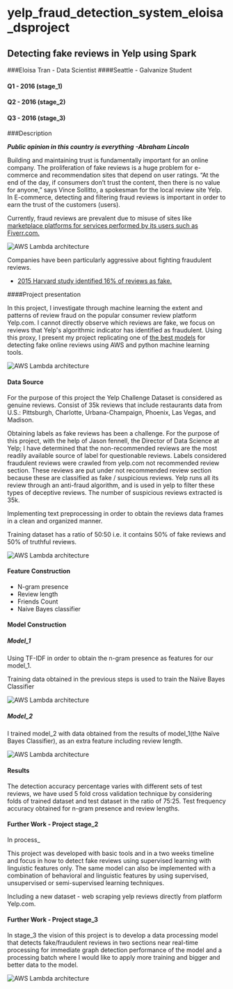 # yelp_fraud_detection_system_eloisa_dsproject

## Detecting fake reviews in Yelp using Spark 

###Eloisa Tran - Data Scientist
####Seattle - Galvanize Student

#### Q1  - 2016 (stage_1)
#### Q2 - 2016 (stage_2)
#### Q3 - 2016 (stage_3)

###Description

***Public opinion in this country is everything***
***-Abraham Lincoln***

Building and maintaining trust is fundamentally important for an online company. The proliferation of fake reviews is a huge problem for e-commerce and recommendation sites that depend on user ratings. “At the end of the day, if consumers don’t trust the content, then there is no value for anyone,” says Vince Sollitto, a spokesman for the local review site Yelp. In E-commerce, detecting and filtering fraud reviews is important in order to earn the trust of the customers (users).

Currently, fraud reviews are prevalent due to misuse of sites like [marketplace platforms for services performed by its users such as Fiverr.com.](http://www.geekwire.com/2015/after-conducting-undercover-sting-amazon-files-suit-against-1000-fiverr-users-over-fake-product-reviews/)

![AWS Lambda architecture](https://s3-us-west-2.amazonaws.com/fake-reviews-project/fake_reviews_fiver.png)

Companies have been particularly aggressive about fighting fraudulent reviews.

* [2015 Harvard study identified 16% of reviews as fake.](http://officialblog.yelp.com/2013/09/fake-reviews-on-yelp-dont-worry-weve-got-your-back.html)


####Project presentation

In this project, I investigate through machine learning the extent and patterns of review fraud on the popular consumer review platform Yelp.com. I cannot directly observe which reviews are fake, we focus on reviews that Yelp's algorithmic indicator has identified as fraudulent.  Using this proxy, I present my project replicating one of [the best models](http://www.bloomberg.com/bw/magazine/a-lie-detector-test-for-online-reviewers-09292011.html) for detecting fake online reviews using AWS and python machine learning tools.


![AWS Lambda architecture](https://s3-us-west-2.amazonaws.com/fake-reviews-project/01_project_presentation.png)
 
 
#### Data Source
 
For the purpose of this project the Yelp Challenge Dataset is considered as genuine reviews. Consist of 35k reviews that include restaurants data from U.S.: Pittsburgh, Charlotte, Urbana-Champaign, Phoenix, Las Vegas, and Madison.

Obtaining labels as fake reviews has been a challenge. For the purpose of this project, with the help of Jason fennell, the Director of Data Science at Yelp; I have determined that the non-recommended reviews are the most readily available source of label for questionable reviews. Labels considered fraudulent reviews were crawled from yelp.com not recommended review section.  These reviews are put under not recommended review section because these are classified as fake / suspicious reviews. Yelp runs all its review through an anti-fraud algorithm, and is used in yelp to filter these types of deceptive reviews. The number of suspicious reviews extracted is 35k.

Implementing text preprocessing in order to obtain the reviews data frames in a clean and organized manner.

Training dataset has a ratio of 50:50 i.e. it contains 50% of fake reviews and 50% of truthful reviews.

![AWS Lambda architecture](https://s3-us-west-2.amazonaws.com/fake-reviews-project/02_data_source.png)

#### Feature Construction 

* N-gram presence
* Review length
* Friends Count
* Naive Bayes classifier


#### Model Construction
##### Model_1

Using TF-IDF in order to obtain the n-gram presence as features for our model_1. 

Training data obtained in the previous steps is used to train the Naïve Bayes Classifier

![AWS Lambda architecture](https://s3-us-west-2.amazonaws.com/fake-reviews-project/03_model_01.png)


##### Model_2

I trained model_2 with data obtained from the results of model_1(the Naïve Bayes Classifier), as an extra feature including review length.


![AWS Lambda architecture](https://s3-us-west-2.amazonaws.com/fake-reviews-project/04_model_2.png)

#### Results

The detection accuracy percentage varies with different sets of test reviews, we have used 5 fold cross validation technique by considering folds of trained dataset and test dataset in the ratio of 75:25.  Test frequency accuracy obtained for n-gram presence and review lengths.

#### Further Work - Project stage_2

In process_

This project was developed with basic tools and in a two weeks timeline and focus in how to detect fake reviews using supervised learning with linguistic features only. The same model can also be implemented with a combination of behavioral and linguistic features by using supervised, unsupervised or semi-supervised learning techniques. 

Including a new dataset - web scraping yelp reviews directly from platform Yelp.com.

#### Further Work - Project stage_3

In stage_3 the vision of this project is to develop a data processing model that detects fake/fraudulent reviews in two sections near real-time processing for immediate graph detection performance of the model and a processing batch where I would like to apply more training and bigger and better data to the model.


![AWS Lambda architecture](https://s3-us-west-2.amazonaws.com/fake-reviews-project/05_yelp_lambda_architecture.png)
